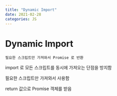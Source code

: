 ```yaml
---
title: "Dynamic Import"
date: 2021-02-28
categories: JS
---
```


# Dynamic Import

    필요한 스크립트만 가져와서 Promise 로 반환

import 로 모든 스크립트를 동시에 가져오는 단점을 방지함

필요한 스크립트만 가져와서 사용함

return 값으로 Promise 객체를 받음
